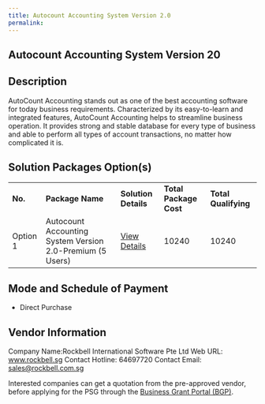 ```yaml
---
title: Autocount Accounting System Version 2.0 
permalink: 
---
```


## Autocount Accounting System Version 20

## Description

AutoCount Accounting stands out as one of the best accounting software for today business requirements. Characterized by its easy-to-learn and integrated features, AutoCount Accounting helps to streamline business operation. It provides strong and stable database for every type of business and able to perform all types of account transactions, no matter how complicated it is.

## Solution Packages Option(s)

<table>
<tr>
<td><b>No.</b></td>
<td><b>Package Name</b></td>
<td><b>Solution Details</b></td>
<td><b>Total Package Cost</b></td>
<td><b>Total Qualifying</b></td>
</tr>
<tr>
<td>Option 1</td>
<td>Autocount Accounting System Version 2.0-Premium (5 Users)</td>
<td><a href='https://www.gobusiness.gov.sg/images/psg/Desensitised_Rockbell_20200195_Annex_3_20200630144608_Part_5.pdf'>View Details</a></td>
<td>10240</td>
<td>10240</td>
</tr>
</table>

## Mode and Schedule of Payment

 - Direct Purchase

## Vendor Information

 Company Name:Rockbell International Software Pte Ltd 
Web URL: www.rockbell.sg 
Contact Hotline: 64697720 
Contact Email: sales@rockbell.com.sg 


Interested companies can get a quotation from the pre-approved vendor, before applying for the PSG through the <a href='https://www.businessgrants.gov.sg/'>Business Grant Portal (BGP)</a>.
